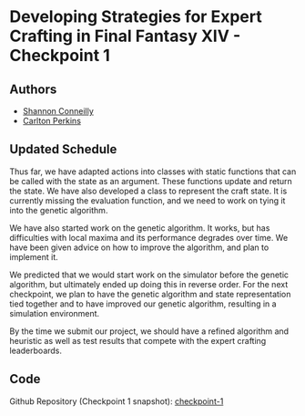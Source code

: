 # Developing Strategies for Expert Crafting in Final Fantasy XIV - Checkpoint 1

## Authors

- [Shannon Conneilly](mailto:Shannon_Conneilly@student.uml.edu)
- [Carlton Perkins](mailto:Carlton_Perkins@student.uml.edu)

## Updated Schedule

Thus far, we have adapted actions into classes with static functions that can be called with the state as an argument. These functions update and return the state. We have also developed a class to represent the craft state. It is currently missing the evaluation function, and we need to work on tying it into the genetic algorithm.

We have also started work on the genetic algorithm. It works, but has difficulties with local maxima and its performance degrades over time. We have been given advice on how to improve the algorithm, and plan to implement it.

We predicted that we would start work on the simulator before the genetic algorithm, but ultimately ended up doing this in reverse order. For the next checkpoint, we plan to have the genetic algorithm and state representation tied together and to have improved our genetic algorithm, resulting in a simulation environment.

By the time we submit our project, we should have a refined algorithm and heuristic as well as test results that compete with the expert crafting leaderboards.

## Code

Github Repository (Checkpoint 1 snapshot): [checkpoint-1](https://github.com/Carlton-Perkins/COMP4200-AI-Project/releases/tag/checkpoint-1)
